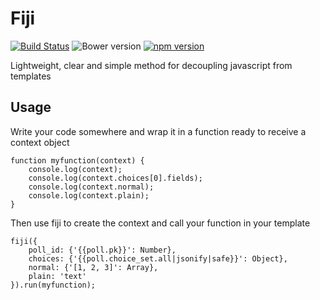 # Fiji 

[![Build Status](https://travis-ci.org/nephila/fiji.svg)](https://travis-ci.org/nephila/fiji)
![Bower version](https://img.shields.io/bower/v/fiji.js.svg)
[![npm version](https://img.shields.io/npm/v/fiji.js.svg)](https://www.npmjs.com/package/fiji.js)

Lightweight, clear and simple method for decoupling javascript from templates

## Usage

Write your code somewhere and wrap it in a function ready to receive a context object

    function myfunction(context) {
        console.log(context);
        console.log(context.choices[0].fields);
        console.log(context.normal);
        console.log(context.plain);
    }

Then use fiji to create the context and call your function in your template

    fiji({
        poll_id: {'{{poll.pk}}': Number},
        choices: {'{{poll.choice_set.all|jsonify|safe}}': Object},
        normal: {'[1, 2, 3]': Array},
        plain: 'text'
    }).run(myfunction);
